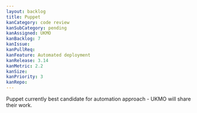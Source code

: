 ```yaml
---
layout: backlog
title: Puppet
kanCategory: code review
kanSubCategory: pending
kanAssigned: UKMO
kanBacklog: 7
kanIssue:
kanPullReq:
kanFeature: Automated deployment
kanRelease: 3.14
kanMetric: 2.2
kanSize:
kanPriority: 3
kanRepo:
---
```

Puppet currently best candidate for automation approach - UKMO will share their work.
